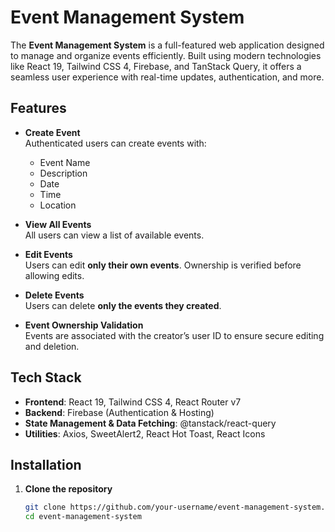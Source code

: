 # Event Management System

The **Event Management System** is a full-featured web application designed to manage and organize events efficiently. Built using modern technologies like React 19, Tailwind CSS 4, Firebase, and TanStack Query, it offers a seamless user experience with real-time updates, authentication, and more.

## Features

- **Create Event**  
  Authenticated users can create events with:

  - Event Name
  - Description
  - Date
  - Time
  - Location

- **View All Events**  
  All users can view a list of available events.

- **Edit Events**  
  Users can edit **only their own events**. Ownership is verified before allowing edits.

- **Delete Events**  
  Users can delete **only the events they created**.

- **Event Ownership Validation**  
  Events are associated with the creator’s user ID to ensure secure editing and deletion.

## Tech Stack

- **Frontend**: React 19, Tailwind CSS 4, React Router v7
- **Backend**: Firebase (Authentication & Hosting)
- **State Management & Data Fetching**: @tanstack/react-query
- **Utilities**: Axios, SweetAlert2, React Hot Toast, React Icons

## Installation

1. **Clone the repository**
   ```bash
   git clone https://github.com/your-username/event-management-system.git
   cd event-management-system
   ```
